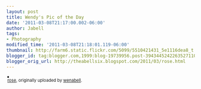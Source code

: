 ```yaml
---
layout: post
title: Wendy's Pic of the Day
date: '2011-03-08T21:17:00.002-06:00'
author: Jabell
tags:
- Photography
modified_time: '2011-03-08T21:18:01.119-06:00'
thumbnail: http://farm6.static.flickr.com/5099/5510421431_5e1116dea8_t.jpg
blogger_id: tag:blogger.com,1999:blog-19739956.post-3943445242263527110
blogger_orig_url: http://theabellsix.blogspot.com/2011/03/rose.html
---
```


<div style="padding: 3px; text-align: left;"><a href="http://www.flickr.com/photos/theabellsix/5510421431/" title="photo sharing"><img alt="" src="http://farm6.static.flickr.com/5099/5510421431_5e1116dea8.jpg" style="border: solid 2px #000000;" /></a><br /><span style="font-size: 0.8em; margin-top: 0px;"><a href="http://www.flickr.com/photos/theabellsix/5510421431/">rose</a>, originally uploaded by <a href="http://www.flickr.com/people/theabellsix/">wenabell</a>.</span></div>